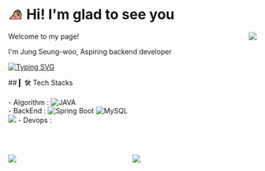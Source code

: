 <h1><img src="https://github.com/iamericanartist/SlackMojis/blob/master/Emojis/slowparrot.gif" width="30"/> Hi! I'm glad to see you</h1>
<a href="https://hits.seeyoufarm.com"><img align="right" src="https://hits.seeyoufarm.com/api/count/incr/badge.svg?url=https%3A%2F%2Fgithub.com%2Fjsw6701&count_bg=%23B185DB&title_bg=%2333004D&icon=github.svg&icon_color=%23E7E7E7&title=Github&edge_flat=false"/></a>
<p> Welcome to my page! </p> 
<p> I'm Jung Seung-woo, Aspiring backend developer</p>

[![Typing SVG](https://readme-typing-svg.demolab.com?font=Redressed&weight=500&size=30&pause=1000&color=E38CF7&center=true&vCenter=true&width=500&height=100&lines=Hi+there%2C+I'm+Glenn.;Backend+developer)](https://git.io/typing-svg)

<p>
 ## ▎🛠 Tech Stacks <br><br>
 - Algorithm : 
 <img alt="JAVA" src="https://img.shields.io/badge/-JAVA-critical?style=flat-square&logo=JAVA&logoColor=white" /><br>
 - BackEnd : 
 <img alt="Spring Boot" src="https://img.shields.io/badge/-Spring Boot-brightgreen?style=flat-square&logo=springboot&logoColor=white" />
 <img alt="MySQL" src="https://img.shields.io/badge/-MySQL-informational?style=flat-square&logo=MySQL&logoColor=white" /><br>
 <img src="https://img.shields.io/badge/mariaDB-003545?style=for-the-badge&logo=mariaDB&logoColor=white"> 
 - Devops :
 
</p>

<br><br>

<img align="left" width = "45%" src = "https://github-readme-stats.vercel.app/api/top-langs/?username=jsw6701&layout=compact&theme=cobalt">
<img align="right" width="50%" src="https://github-readme-stats.vercel.app/api?username=jsw6701&show_icons=true&theme=cobalt">

